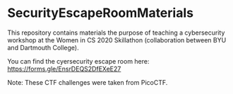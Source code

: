 # SecurityEscapeRoomMaterials

This repository contains materials the purpose of teaching a cybersecurity workshop 
at the Women in CS 2020 Skillathon (collaboration between BYU and Dartmouth College).

You can find the cyersecurity escape room here: https://forms.gle/EnsrDEQS2DfEXeE27

Note: These CTF challenges were taken from PicoCTF.
